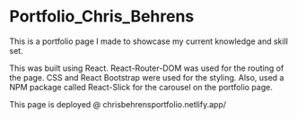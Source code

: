 # Portfolio_Chris_Behrens
This is a portfolio page I made to showcase my current knowledge and skill set.

This was built using React.
React-Router-DOM was used for the routing of the page.
CSS and React Bootstrap were used for the styling.
Also, used a NPM package called React-Slick for the carousel on the portfolio page.

This page is deployed @ chrisbehrensportfolio.netlify.app/
